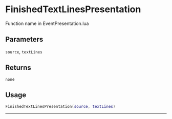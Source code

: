 # FinishedTextLinesPresentation
Function name in EventPresentation.lua
## Parameters
`source`, `textLines`
## Returns
`none`
## Usage
```lua
FinishedTextLinesPresentation(source, textLines)
```
---
